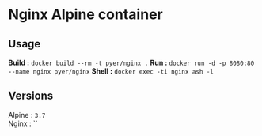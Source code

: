# Nginx Alpine container

## Usage

**Build :** `docker build --rm -t pyer/nginx .`
**Run   :** `docker run -d -p 8080:80 --name nginx pyer/nginx`
**Shell :** `docker exec -ti nginx ash -l`

## Versions

Alpine : `3.7`   
Nginx  : ``

